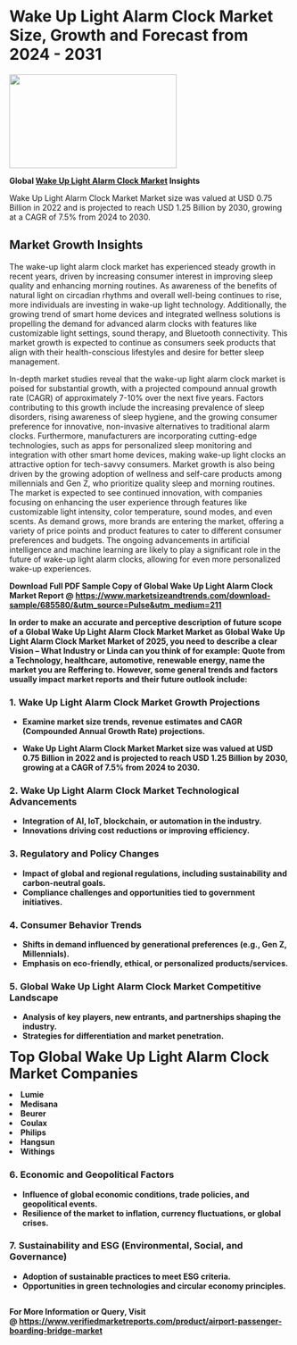 <H1>Wake Up Light Alarm Clock Market Size, Growth and Forecast from 2024 - 2031</H1><img class="aligncenter size-medium wp-image-584254" src="https://thirdeyenews.in/wp-content/uploads/2024/09/Global-Market-Research-300x168.jpeg" alt="" width="300" height="168" /><p><strong>Global&nbsp;<a href="https://www.marketsizeandtrends.com/download-sample/685580/&amp;utm_source=Pulse&amp;utm_medium=211">Wake Up Light Alarm Clock Market</a> Insights</strong></p><p>Wake Up Light Alarm Clock Market Market size was valued at USD 0.75 Billion in 2022 and is projected to reach USD 1.25 Billion by 2030, growing at a CAGR of 7.5% from 2024 to 2030.</p><p><h2>Market Growth Insights</h2> <p>The wake-up light alarm clock market has experienced steady growth in recent years, driven by increasing consumer interest in improving sleep quality and enhancing morning routines. As awareness of the benefits of natural light on circadian rhythms and overall well-being continues to rise, more individuals are investing in wake-up light technology. Additionally, the growing trend of smart home devices and integrated wellness solutions is propelling the demand for advanced alarm clocks with features like customizable light settings, sound therapy, and Bluetooth connectivity. This market growth is expected to continue as consumers seek products that align with their health-conscious lifestyles and desire for better sleep management.</p> <p><strong></strong></p> <p>In-depth market studies reveal that the wake-up light alarm clock market is poised for substantial growth, with a projected compound annual growth rate (CAGR) of approximately 7-10% over the next five years. Factors contributing to this growth include the increasing prevalence of sleep disorders, rising awareness of sleep hygiene, and the growing consumer preference for innovative, non-invasive alternatives to traditional alarm clocks. Furthermore, manufacturers are incorporating cutting-edge technologies, such as apps for personalized sleep monitoring and integration with other smart home devices, making wake-up light clocks an attractive option for tech-savvy consumers. Market growth is also being driven by the growing adoption of wellness and self-care products among millennials and Gen Z, who prioritize quality sleep and morning routines. The market is expected to see continued innovation, with companies focusing on enhancing the user experience through features like customizable light intensity, color temperature, sound modes, and even scents. As demand grows, more brands are entering the market, offering a variety of price points and product features to cater to different consumer preferences and budgets. The ongoing advancements in artificial intelligence and machine learning are likely to play a significant role in the future of wake-up light alarm clocks, allowing for even more personalized wake-up experiences. <p><strong></p><p><span class=""><strong>Download Full PDF Sample Copy of Global Wake Up Light Alarm Clock Market Report</strong> @ <a href="https://www.marketsizeandtrends.com/download-sample/685580/&amp;utm_source=Pulse&amp;utm_medium=211" target="_blank">https://www.marketsizeandtrends.com/download-sample/685580/&amp;utm_source=Pulse&amp;utm_medium=211</a></span></p><p>In order to make an accurate and perceptive description of future scope of a Global&nbsp;Wake Up Light Alarm Clock Market Market as Global&nbsp;Wake Up Light Alarm Clock Market Market of 2025, you need to describe a clear Vision &ndash; What Industry or Linda can you think of for example: Quote from a Technology, healthcare, automotive, renewable energy, name the market you are Reffering to. However, some general trends and factors usually impact market reports and their future outlook include:</p><h3>1.&nbsp;<strong>Wake Up Light Alarm Clock Market Growth Projections</strong></h3><ul><li>Examine market size trends, revenue estimates and CAGR (Compounded Annual Growth Rate) projections.</li><li><p>Wake Up Light Alarm Clock Market Market size was valued at USD 0.75 Billion in 2022 and is projected to reach USD 1.25 Billion by 2030, growing at a CAGR of 7.5% from 2024 to 2030.</p></li></ul><h3>2.&nbsp;<strong>Wake Up Light Alarm Clock Market Technological Advancements</strong></h3><ul><li>Integration of AI, IoT, blockchain, or automation in the industry.</li><li>Innovations driving cost reductions or improving efficiency.</li></ul><h3>3.&nbsp;<strong>Regulatory and Policy Changes</strong></h3><ul><li>Impact of global and regional regulations, including sustainability and carbon-neutral goals.</li><li>Compliance challenges and opportunities tied to government initiatives.</li></ul><h3>4.&nbsp;<strong>Consumer Behavior Trends</strong></h3><ul><li>Shifts in demand influenced by generational preferences (e.g., Gen Z, Millennials).</li><li>Emphasis on eco-friendly, ethical, or personalized products/services.</li></ul><h3>5.&nbsp;<strong>Global Wake Up Light Alarm Clock Market Competitive Landscape</strong></h3><ul><li>Analysis of key players, new entrants, and partnerships shaping the industry.</li><li>Strategies for differentiation and market penetration.</li></ul><p data-pm-slice="1 1 []"><span style="color: inherit; font-family: inherit; font-size: 25px;">Top Global Wake Up Light Alarm Clock Market Companies</span></p><div class="" data-test-id=""><p><li>Lumie</li><li> Medisana</li><li> Beurer</li><li> Coulax</li><li> Philips</li><li> Hangsun</li><li> Withings</li></p></div><h3>6.&nbsp;<strong>Economic and Geopolitical Factors</strong></h3><ul><li>Influence of global economic conditions, trade policies, and geopolitical events.</li><li>Resilience of the market to inflation, currency fluctuations, or global crises.</li></ul><h3>7.&nbsp;<strong>Sustainability and ESG (Environmental, Social, and Governance)</strong></h3><ul><li>Adoption of sustainable practices to meet ESG criteria.</li><li>Opportunities in green technologies and circular economy principles.</li></ul><h2><strong style="font-size: 14px;">For More Information or Query, Visit @&nbsp;</strong><a style="background-color: #ffffff; font-size: 14px;" href="https://www.marketsizeandtrends.com/report/wake-up-light-alarm-clock-market/" target="_blank">https://www.verifiedmarketreports.com/product/airport-passenger-boarding-bridge-market</a></h2>
